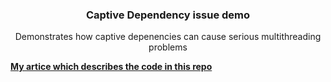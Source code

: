<a name="readme-top"></a>

<h3 align="center">Captive Dependency issue demo</h3>

<p align="center">
Demonstrates how captive depenencies can cause serious multithreading problems
</p>

<a href="https://soci.hu/blog/index.php/2022/11/18/captive-dependencies-multithreading-bugs/"><strong>My artice which describes the code in this repo</strong></a>
